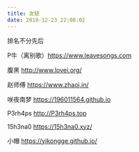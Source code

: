 ```yaml
---
title: 友链
date: 2019-12-23 22:08:02
---
```


排名不分先后

P牛（离别歌）https://www.leavesongs.com

腹黑  http://www.lovei.org/

赵师傅 https://www.zhaoj.in/

咲夜南梦 https://196011564.github.io

P3rh4ps http://P3rh4ps.top

15h3na0 https://15h3na0.xyz/

小帽 https://yikongge.github.io/